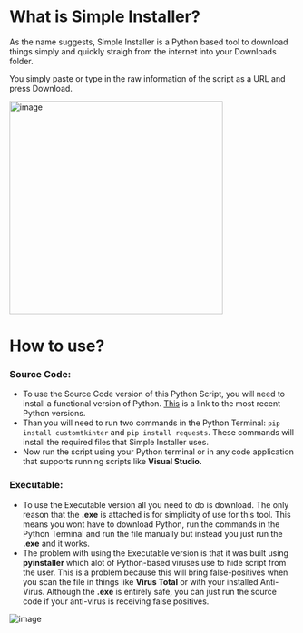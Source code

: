 # What is Simple Installer?

As the name suggests, Simple Installer is a Python based tool to download things simply and quickly straigh from the internet into your Downloads folder.

You simply paste or type in the raw information of the script as a URL and press Download.

<img width="376" alt="image" src="https://github.com/user-attachments/assets/f8bd859a-cb2c-4068-a46b-61e7a424aa2a">

# How to use?

### Source Code:

- To use the Source Code version of this Python Script, you will need to install a functional version of Python. [This](https://www.python.org/downloads/) is a link to the most recent Python versions.
- Than you will need to run two commands in the Python Terminal: `pip install customtkinter` and `pip install requests`. These commands will install the required files that Simple Installer uses.
- Now run the script using your Python terminal or in any code application that supports running scripts like **Visual Studio.**

### Executable:

- To use the Executable version all you need to do is download. The only reason that the **.exe** is attached is for simplicity of use for this tool. This means you wont have to download Python, run the commands in the Python Terminal and run the file manually but instead you just run the **.exe** and it works.
- The problem with using the Executable version is that it was built using **pyinstaller** which alot of Python-based viruses use to hide script from the user. This is a problem because this will bring false-positives when you scan the file in things like **Virus Total** or with your installed Anti-Virus. Although the **.exe** is entirely safe, you can just run the source code if your anti-virus is receiving false positives.

![image](https://github.com/user-attachments/assets/6ba96b4f-a5a8-452d-97fc-50581001fd48)

